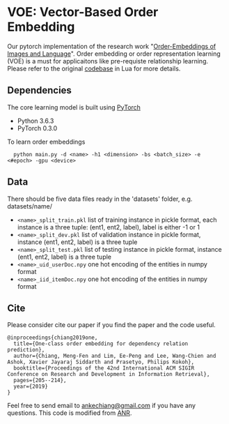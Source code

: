 # VOE: Vector-Based Order Embedding

Our pytorch implementation of the research work "[Order-Embeddings of Images and Language](https://arxiv.org/abs/1511.06361)".
Order embedding or order representation learning (VOE) is a must for applicaitons like pre-requiste relationship learning.
Please refer to the original [codebase](https://github.com/ivendrov/order-embeddings-wordnet) in Lua for more details.


## Dependencies
The core learning model is built using [PyTorch](https://pytorch.org/)
* Python 3.6.3
* PyTorch 0.3.0

To learn order embeddings

```
  python main.py -d <name> -h1 <dimension> -bs <batch_size> -e <#epoch> -gpu <device>
```

## Data
There should be five data files ready in the 'datasets' folder, e.g. datasets/name/
* ```<name>_split_train.pkl``` list of training instance in pickle format, each instance is a three tuple: (ent1, ent2, label), label is either -1 or 1
* ```<name>_split_dev.pkl``` list of validation instance in pickle format, instance (ent1, ent2, label) is a three tuple
* ```<name>_split_test.pkl``` list of testing instance in pickle format, instance (ent1, ent2, label) is a three tuple
* ```<name>_uid_userDoc.npy``` one hot encoding of the entities in numpy format
* ```<name>_iid_itemDoc.npy``` one hot encoding of the entities in numpy format

## Cite
Please consider cite our paper if you find the paper and the code useful.

```
@inproceedings{chiang2019one,
  title={One-class order embedding for dependency relation prediction},
  author={Chiang, Meng-Fen and Lim, Ee-Peng and Lee, Wang-Chien and Ashok, Xavier Jayaraj Siddarth and Prasetyo, Philips Kokoh},
  booktitle={Proceedings of the 42nd International ACM SIGIR Conference on Research and Development in Information Retrieval},
  pages={205--214},
  year={2019}
}
```
Feel free to send email to ankechiang@gmail.com if you have any questions. This code is modified from [ANR](https://github.com/almightyGOSU/ANR).
